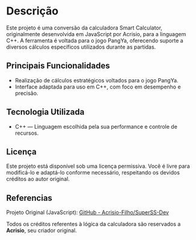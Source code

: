 # Descrição
Este projeto é uma conversão da calculadora Smart Calculator, originalmente desenvolvida em JavaScript por Acrisio, para a linguagem C++. A ferramenta é voltada para o jogo PangYa, oferecendo suporte a diversos cálculos específicos utilizados durante as partidas.

## Principais Funcionalidades
* Realização de cálculos estratégicos voltados para o jogo PangYa.
* Interface adaptada para uso em C++, com foco em desempenho e precisão.

## Tecnologia Utilizada
* C++ — Linguagem escolhida pela sua performance e controle de recursos.

## Licença
Este projeto está disponível sob uma licença permissiva. Você é livre para modificá-lo e adaptá-lo conforme necessário, respeitando os devidos créditos ao autor original.

## Referencias
Projeto Original (JavaScript): [GitHub - Acrisio-Filho/SuperSS-Dev](https://github.com/Acrisio-Filho/SuperSS-Dev/tree/master/Smart%20Calculator%20App)

Todos os créditos referentes à lógica da calculadora são reservados a **Acrisio**, seu criador original.
